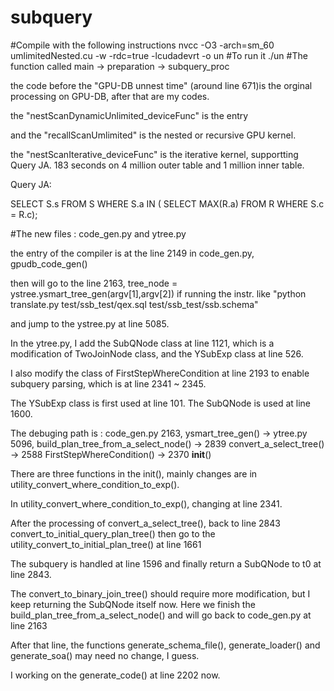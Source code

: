 # subquery
#Compile with the following instructions
nvcc -O3 -arch=sm_60 umlimitedNested.cu -w -rdc=true -lcudadevrt -o un
#To run it
./un
#The function called
main -> preparation -> subquery_proc

the code before the "GPU-DB unnest time" (around line 671)is the orginal processing on GPU-DB, after that are my codes.

the "nestScanDynamicUnlimited_deviceFunc" is the entry

and the "recallScanUmlimited" is the nested or recursive GPU kernel.

the "nestScanIterative_deviceFunc" is the iterative kernel, supportting Query JA. 183 seconds on 4 million outer table and 1 million inner table.

Query JA:

SELECT S.s
FROM S
WHERE S.a IN ( SELECT MAX(R.a)
               FROM R
			   WHERE S.c = R.c);
			
#The new files : code_gen.py and ytree.py

the entry of the compiler is at the line 2149 in code_gen.py, gpudb_code_gen()

then will go to the line 2163, tree_node = ystree.ysmart_tree_gen(argv[1],argv[2]) if running the instr. like "python translate.py test/ssb_test/qex.sql test/ssb_test/ssb.schema"

and jump to the ystree.py at line 5085. 

In the ytree.py, I add the SubQNode class at line 1121, which is a modification of TwoJoinNode class, and the YSubExp class at line 526.

I also modify the class of FirstStepWhereCondition at line 2193 to enable subquery parsing, which is at line 2341 ~ 2345.

The YSubExp class is first used at line 101. The SubQNode is used at line 1600.

The debuging path is : code_gen.py 2163, ysmart_tree_gen() -> ytree.py 5096, build_plan_tree_from_a_select_node() -> 2839 convert_a_select_tree() -> 2588 FirstStepWhereCondition() -> 2370 __init__()

There are three functions in the init(), mainly changes are in utility_convert_where_condition_to_exp().

In utility_convert_where_condition_to_exp(), changing at line 2341.

After the processing of convert_a_select_tree(), back to line 2843 convert_to_initial_query_plan_tree() then go to the utility_convert_to_initial_plan_tree() at line 1661

The subquery is handled at line 1596 and finally return a SubQNode to t0 at line 2843.

The convert_to_binary_join_tree() should require more modification, but I keep returning the SubQNode itself now. Here we finish the build_plan_tree_from_a_select_node() and will go back to code_gen.py at line 2163

After that line, the functions generate_schema_file(), generate_loader() and generate_soa() may need no change, I guess.

I working on the generate_code() at line 2202 now.